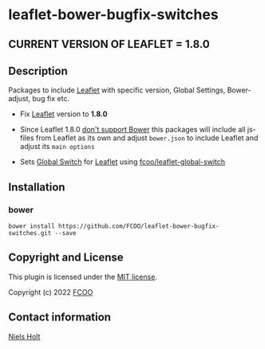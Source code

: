 # leaflet-bower-bugfix-switches
>

## CURRENT VERSION OF LEAFLET = 1.8.0

## Description
Packages to include [Leaflet](https://leafletjs.com/) with specific version, Global Settings, Bower-adjust, bug fix etc.

- Fix [Leaflet](https://leafletjs.com/) version to **1.8.0**

- Since Leaflet 1.8.0 [don't support Bower](https://github.com/Leaflet/Leaflet/pull/7831) this packages will include all js-files from Leaflet as its own and adjust `bower.json` to include Leaflet and adjust its `main options`  

- Sets [Global Switch](https://leafletjs.com/reference.html#global-switches) for [Leaflet](https://leafletjs.com/) using [fcoo/leaflet-global-switch](https://github.com/FCOO/leaflet-global-switch)


## Installation
### bower
`bower install https://github.com/FCOO/leaflet-bower-bugfix-switches.git --save`


## Copyright and License
This plugin is licensed under the [MIT license](https://github.com/FCOO/leaflet-bower-bugfix-switches/LICENSE).

Copyright (c) 2022 [FCOO](https://github.com/FCOO)

## Contact information

[Niels Holt](https://github.com/NielsHolt)


